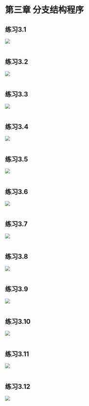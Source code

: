 # 第三章 分支结构程序

## 练习3.1

![](https://img.picgo.net/2024/05/21/-2024-05-21-205601146faa8017b40bcd.png)

```c

```

## 练习3.2

![](https://img.picgo.net/2024/05/21/-2024-05-21-205646e480e4656c1617a1.png)

```c

```

## 练习3.3

![](https://img.picgo.net/2024/05/21/-2024-05-21-205734ddcf38910b42fa71.png)

```c

```

## 练习3.4

![](https://img.picgo.net/2024/05/21/-2024-05-21-20583375f2f0db2eb513f3.png)

```c

```

## 练习3.5

![](https://img.picgo.net/2024/05/21/-2024-05-21-20591396f0cc40679ffd10.png)

```c

```

## 练习3.6

![](https://img.picgo.net/2024/05/21/-2024-05-21-2059472e0edb9955ec6645.png)

```c

```

## 练习3.7

![](https://img.picgo.net/2024/05/21/-2024-05-21-210139f3c49754edab37fa.png)

```c

```

## 练习3.8

![](https://img.picgo.net/2024/05/21/-2024-05-21-2102233afbee95dc971faa.png)

```c

```

## 练习3.9

![](https://img.picgo.net/2024/05/21/-2024-05-21-2103059b25fe883df11b27.png)

```c

```

## 练习3.10

![](https://img.picgo.net/2024/05/21/-2024-05-21-210310d936d870cda4a984.png)

```c

```

## 练习3.11

![](https://img.picgo.net/2024/05/21/-2024-05-21-210438a36bd886f089a36e.png)

```c

```

## 练习3.12

![](https://img.picgo.net/2024/05/21/-2024-05-21-210442aabea2fad302a96b.png)

```c

```

